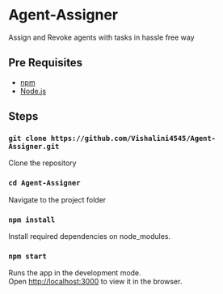 # Agent-Assigner
 Assign and Revoke agents with tasks in hassle free way

## Pre Requisites
  * [npm](https://npmjs.com/)
  * [Node.js](https://nodejs.org)

  
## Steps

### `git clone https://github.com/Vishalini4545/Agent-Assigner.git`
Clone the repository

### `cd Agent-Assigner`
Navigate to the project folder

### `npm install`
  Install required dependencies on node_modules.

### `npm start`

Runs the app in the development mode.<br>
Open [http://localhost:3000](http://localhost:3000) to view it in the browser.